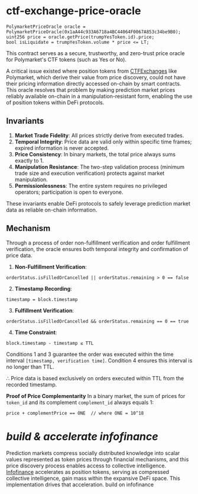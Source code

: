 # ctf-exchange-price-oracle

```solidity
PolymarketPriceOracle oracle = PolymarketPriceOracle(0x1aA44c933A6718a4BC44064F0067A853c34be9B0);
uint256 price = oracle.getPrice(trumpYesToken.id).price;
bool isLiquidate = trumpYesToken.volume * price <= LT;
```

This contract serves as a secure, trustworthy, and zero-trust price oracle for Polymarket's CTF tokens (such as Yes or No).

A critical issue existed where position tokens from [CTFExchanges](https://github.com/Polymarket/ctf-exchange) like Polymarket, which derive their value from price discovery, could not have their pricing information directly accessed on-chain by smart contracts. This oracle resolves that problem by making prediction market prices reliably available on-chain in a manipulation-resistant form, enabling the use of position tokens within DeFi protocols.

## Invariants

1. **Market Trade Fidelity**: All prices strictly derive from executed trades.
2. **Temporal Integrity**: Price data are valid only within specific time frames; expired information is never accepted.
3. **Price Consistency**: In binary markets, the total price always sums exactly to 1.
4. **Manipulation Resistance**: The two-step validation process (minimum trade size and execution verification) protects against market manipulation.
5. **Permissionlessness**: The entire system requires no privileged operators; participation is open to everyone.

These invariants enable DeFi protocols to safely leverage prediction market data as reliable on-chain information.

## Mechanism
Through a process of order non-fulfillment verification and order fulfillment verification, the oracle ensures both temporal integrity and confirmation of price data.

1. **Non-Fulfillment Verification**:

```solidity
orderStatus.isFilledOrCancelled || orderStatus.remaining > 0 == false
```

2. **Timestamp Recording**:

```solidity
timestamp = block.timestamp
```

3. **Fulfillment Verification**:

```solidity
orderStatus.isFilledOrCancelled && orderStatus.remaining == 0 == true
```

4. **Time Constraint**:

```solidity
block.timestamp - timestamp ≤ TTL
```

Conditions 1 and 3 guarantee the order was executed within the time interval `[timestamp, verification time]`. Condition 4 ensures this interval is no longer than TTL.

∴ Price data is based exclusively on orders executed within TTL from the recorded timestamp.

**Proof of Price Complementarity**
In a binary market, the sum of prices for `token_id` and its complement `complement_id` always equals 1:

```
price + complementPrice == ONE  // where ONE = 10^18
```

# ***build & accelerate infofinance***
Prediction markets compress socially distributed knowledge into scalar values represented as token prices through financial mechanisms, and this price discovery process enables access to collective intelligence. [Infofinance](https://vitalik.eth.limo/general/2024/11/09/infofinance.html) accelerates as position tokens, serving as compressed collective intelligence, gain mass within the expansive DeFi space. This implementation drives that acceleration. build on infofinance

